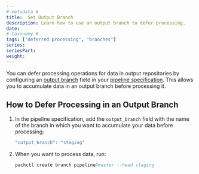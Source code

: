 ```yaml
---
# metadata # 
title:  Set Output Branch
description: Learn how to use an output branch to defer processing.
date: 
# taxonomy #
tags: ["deferred processing", "branches"]
series:
seriesPart:
weight: 
---
```


You can defer processing operations for data in output repositories by configuring an [output branch](../../pipeline-spec/output-branch) field in your [pipeline specification](../../pipeline-spec). This allows you to accumulate data in an output branch before processing it. 

## How to Defer Processing in an Output Branch


1. In the pipeline specification, add the `output_branch` field with
   the name of the branch in which you want to accumulate your data
   before processing:

   ```s
   "output_branch": "staging"
   ```

2. When you want to process data, run:

   ```s
   pachctl create branch pipeline@master --head staging
   ```